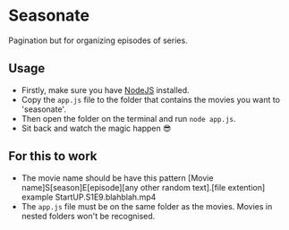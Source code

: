 # Seasonate
Pagination but for organizing episodes of series.


## Usage
- Firstly, make sure you have [NodeJS](https://nodejs.org/en/download/) installed.
- Copy the `app.js` file to the folder that contains the movies you want to 'seasonate'.
- Then open the folder on the terminal and run `node app.js`.
- Sit back and watch the magic happen 😎

## For this to work
- The movie name should be have this pattern [Movie name]S[season]E[episode][any other random text].[file extention] example StartUP.S1E9.blahblah.mp4
- The `app.js` file must be on the same folder as the movies. Movies in nested folders won't be recognised.
